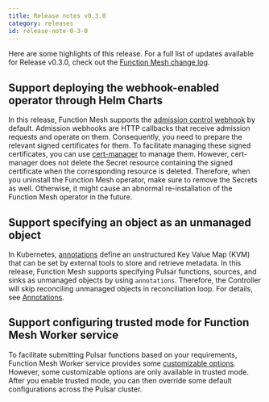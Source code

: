 ```yaml
---
title: Release notes v0.3.0
category: releases
id: release-note-0-3-0
---
```


Here are some highlights of this release. For a full list of updates available for Release v0.3.0, check out the [Function Mesh change log](https://github.com/streamnative/function-mesh/releases/tag/v0.3.0).

## Support deploying the webhook-enabled operator through Helm Charts

In this release, Function Mesh supports the [admission control webhook](https://kubernetes.io/docs/reference/access-authn-authz/extensible-admission-controllers/#what-are-admission-webhooks) by default. Admission webhooks are HTTP callbacks that receive admission requests and operate on them. Consequently, you need to prepare the relevant signed certificates for them. To facilitate managing these signed certificates, you can use [cert-manager](https://cert-manager.io/) to manage them. However, cert-manager does not delete the Secret resource containing the signed certificate when the corresponding resource is deleted. Therefore, when you uninstall the Function Mesh operator, make sure to remove the Secrets as well. Otherwise, it might cause an abnormal re-installation of the Function Mesh operator in the future.

## Support specifying an object as an unmanaged object

In Kubernetes, [annotations](https://kubernetes.io/docs/concepts/overview/working-with-objects/annotations/) define an unstructured Key Value Map (KVM) that can be set by external tools to store and retrieve metadata. In this release, Function Mesh supports specifying Pulsar functions, sources, and sinks as unmanaged objects by using `annotations`. Therefore, the Controller will skip reconciling unmanaged objects in reconciliation loop. For details, see [Annotations](/functions/function-crd.md#annotations).

## Support configuring trusted mode for Function Mesh Worker service

To facilitate submitting Pulsar functions based on your requirements, Function Mesh Worker service provides some [customizable options](/function-mesh-worker/reference/customizable-option.md). However, some customizable options are only available in trusted mode. After you enable trusted mode, you can then override some default configurations across the Pulsar cluster.